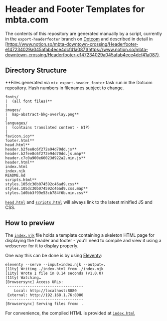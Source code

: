 # Header and Footer Templates for mbta.com

The contents of this repository are generated manually by a  script, currently in the `export-headerfooter` branch on [Dotcom](https://www.github.com/mbta/dotcom) and described in detail in [https://www.notion.so/mbta-downtown-crossing/Headerfooter-e147234029a045afab4ece4dcf41a087](https://www.notion.so/mbta-downtown-crossing/Headerfooter-e147234029a045afab4ece4dcf41a087).

## Directory Structure

**Files generated via `mix export.header_footer` task run in the Dotcom repository. Hash numbers in filenames subject to change.

```
fonts/
|  (all font files)**
|
images/
|  map-abstract-bkg-overlay.png**
|
languages/
|  (contains translated content - WIP)
|
favicon.ico**
footer.html**
head.html**
header.b2fee8c6f272e94d70dd.js**
header.b2fee8c6f272e94d70dd.js.map**
header.c7c0a900e66023d922a2.min.js**
header.html**
index.html
index.njk
README.md
scripts.html**
styles.105dc30b074592c46ad9.css**
styles.105dc30b074592c46ad9.css.map**
styles.1d0bb3f99e53cb784f6b.min.css**
```

[`head.html`](head.html) and [`scripts.html`](scripts.html) will always link to the latest minified JS and CSS.
## How to preview

The [`index.njk`](index.njk) file holds a template containing a skeleton HTML page for displaying the header and footer - you'll need to compile and view it using a webserver for it to display properly.

One way this can be done is by using [Eleventy](https://www.11ty.dev/docs/):

```
eleventy --serve --input=index.njk --output=.
[11ty] Writing ./index.html from ./index.njk
[11ty] Wrote 1 file in 0.14 seconds (v1.0.0)
[11ty] Watching…
[Browsersync] Access URLs:
 ----------------------------------
    Local: http://localhost:8080
 External: http://192.168.1.76:8080
 ----------------------------------
[Browsersync] Serving files from: .
```
For convenience, the compiled HTML is provided at [`index.html`](index.html)